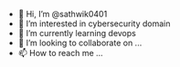 - 👋 Hi, I’m @sathwik0401
- 👀 I’m interested in cybersecurity domain
- 🌱 I’m currently learning devops
- 💞️ I’m looking to collaborate on ...
- 📫 How to reach me ...

<!---
sathwik0401/sathwik0401 is a ✨ special ✨ repository because its `README.md` (this file) appears on your GitHub profile.
You can click the Preview link to take a look at your changes.
--->
